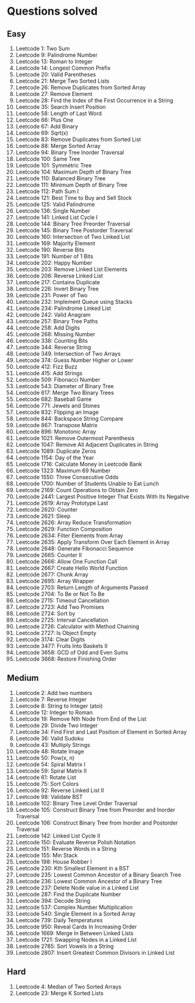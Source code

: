 # Questions solved

## Easy

1. Leetcode 1: Two Sum
2. Leetcode 9: Palindrome Number
3. Leetcode 13: Roman to Integer
4. Leetcode 14: Longest Common Prefix
5. Leetcode 20: Valid Parentheses
6. Leetcode 21: Merge Two Sorted Lists
7. Leetcode 26: Remove Duplicates from Sorted Array
8. Leetcode 27: Remove Element
9. Leetcode 28: Find the Index of the First Occurrence in a String
10. Leetcode 35: Search Insert Position
11. Leetcode 58: Length of Last Word
12. Leetcode 66: Plus One
13. Leetcode 67: Add Binary
14. Leetcode 69: Sqrt(x)
15. Leetcode 83: Remove Duplicates from Sorted List
16. Leetcode 88: Merge Sorted Array
17. Leetcode 94: Binary Tree Inorder Traversal
18. Leetcode 100: Same Tree
19. Leetcode 101: Symmetric Tree
20. Leetcode 104: Maximum Depth of Binary Tree
21. Leetcode 110: Balanced Binary Tree
22. Leetcode 111: Minimum Depth of Binary Tree 
23. Leetcode 112: Path Sum I
24. Leetcode 121: Best Time to Buy and Sell Stock
25. Leetcode 125: Valid Palindrome
26. Leetcode 136: Single Number
27. Leetcode 141: Linked List Cycle I
28. Leetcode 144: Binary Tree Preorder Traversal
29. Leetcode 145: Binary Tree Postorder Traversal
30. Leetcode 160: Intersection of Two Linked List
31. Leetcode 169: Majority Element
32. Leetcode 190: Reverse Bits
33. Leetcode 191: Number of 1 Bits
34. Leetcode 202: Happy Number
35. Leetcode 203: Remove Linked List Elements
36. Leetcode 206: Reverse Linked List
37. Leetcode 217: Contains Duplicate
38. Leetcode 226: Invert Binary Tree
39. Leetcode 231: Power of Two
40. Leetcode 232: Implement Queue using Stacks
41. Leetcode 234: Palindrome Linked List
42. Leetcode 242: Valid Anagram
43. Leetcode 257: Binary Tree Paths
44. Leetcode 258: Add Digits
45. Leetcode 268: Missing Number
46. Leetcode 338: Counting Bits
47. Leetcode 344: Reverse String
48. Leetcode 349. Intersection of Two Arrays
49. Leetcode 374: Guess Number Higher or Lower
50. Leetcode 412: Fizz Buzz
51. Leetcode 415: Add Strings
52. Leetcode 509: Fibonacci Number
53. Leetcode 543: Diameter of Binary Tree
54. Leetcode 617: Merge Two Binary Trees
55. Leetcode 682: Baseball Game
56. Leetcode 771: Jewels and Stones
57. Leetcode 832: Flipping an Image
58. Leetcode 844: Backspace String Compare
59. Leetcode 867: Transpose Matrix
60. Leetcode 896: Monotonic Array
61. Leetcode 1021: Remove Outermost Parenthesis
62. Leetcode 1047: Remove All Adjacent Duplicates in String
63. Leetcode 1089: Duplicate Zeros
64. Leetcode 1154: Day of the Year
65. Leetcode 1716: Calculate Money in Leetcode Bank
66. Leetcode 1323: Maximum 69 Number
67. Leetcode 1550: Three Consecutive Odds
68. Leetcode 1700: Number of Students Unable to Eat Lunch
69. Leetcode 2169: Count Operations to Obtain Zero
70. Leetcode 2441: Largest Positive Integer That Exists With Its Negative
71. Leetcode 2619: Array Prototype Last
72. Leetcode 2620: Counter
73. Leetcode 2621: Sleep
74. Leetcode 2626: Array Reduce Transformation
75. Leetcode 2629: Function Composition
76. Leetcode 2634: Filter Elements from Array
77. Leetcode 2635: Apply Transform Over Each Element in Array
78. Leetcode 2648: Generate Fibonacci Sequence
79. Leetcode 2665: Counter II
80. Leetcode 2666: Allow One Function Call
81. Leetcode 2667: Create Hello World Function
82. Leetcode 2677: Chunk Array
83. Leetcode 2695: Array Wrapper 
84. Leetcode 2703: Return Length of Arguments Passed
85. Leetcode 2704: To Be or Not To Be
86. Leetcode 2715: Timeout Cancellation
87. Leetcode 2723: Add Two Promises
88. Leetcode 2724: Sort by
89. Leetcode 2725: Interval Cancellation
90. Leetcode 2726: Calculator with Method Chaining
91. Leetcode 2727: Is Object Empty
92. Leetcode 3174: Clear Digits
93. Leetcode 3477: Fruits Into Baskets II
94. Leetcode 3658: GCD of Odd and Even Sums
95. Leetcode 3668: Restore Finishing Order

## Medium

1. Leetcode 2: Add two numbers
2. Leetcode 7: Reverse Integer
3. Leetcode 8: String to Integer (atoi)
4. Leetcode 12: Integer to Roman
5. Leetcode 19: Remove Nth Node from End of the List
6. Leetcode 29: Divide Two Integer
7. Leetcode 34: Find First and Last Position of Element in Sorted Array
8. Leetcode 36: Valid Sudoku
9. Leetcode 43: Multiply Strings
10. Leetcode 48: Rotate Image
11. Leetcode 50: Pow(x, n)
12. Leetcode 54: Spiral Matrix I
13. Leetcode 59: Spiral Matrix II
14. Leetcode 61: Rotate List
15. Leetcode 75: Sort Colors
16. Leetcode 92: Reverse Linked List II
17. Leetcode 98: Validate BST
18. Leetcode 102: Binary Tree Level Order Traversal
19. Leetcode 105: Construct Binary Tree from Preorder and Inorder Traversal
20. Leetcode 106: Construct Binary Tree from Inorder and Postorder Traversal
21. Leetcode 142: Linked List Cycle II
22. Leetcode 150: Evaluate Reverse Polish Notation
23. Leetcode 151: Reverse Words in a String
24. Leetcode 155: Min Stack
25. Leetcode 198: House Robber I
26. Leetcode 230: Kth Smallest Element in a BST
27. Leetcode 235: Lowest Common Ancestor of a Binary Search Tree
28. Leetcode 236: Lowest Common Ancestor of a Binary Tree
29. Leetcode 237: Delete Node value in a Linked List
30. Leetcode 287: Find the Duplicate Number
31. Leetcode 394: Decode String
32. Leetcode 537: Complex Number Multiplication
33. Leetcode 540: Single Element in a Sorted Array
34. Leetcode 739: Daily Temperatures
35. Leetcode 950: Reveal Cards In Increasing Order
36. Leetcode 1669: Merge In Between Linked Lists
37. Leetcode 1721: Swapping Nodes in a Linked List
38. Leetcode 2785: Sort Vowels in a String
39. Leetcode 2807: Insert Greatest Common Divisors in Linked List

## Hard

1. Leetcode 4: Median of Two Sorted Arrays
2. Leetcode 23: Merge K Sorted Lists
